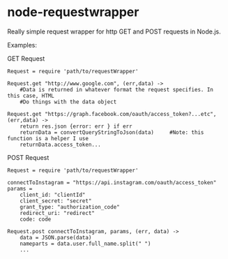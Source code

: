 node-requestwrapper
===================

Really simple request wrapper for http GET and POST requests in Node.js.

Examples:

GET Request

	Request = require 'path/to/requestWrapper'

	Request.get "http://www.google.com", (err,data) ->
		#Data is returned in whatever format the request specifies. In this case, HTML
		#Do things with the data object

	Request.get "https://graph.facebook.com/oauth/access_token?...etc", (err,data) ->
		return res.json {error: err } if err
		returnData = convertQueryStringToJson(data)		#Note: this function is a helper I use
		returnData.access_token...

POST Request

	Request = require 'path/to/requestWrapper'

	connectToInstagram = "https://api.instagram.com/oauth/access_token"
	params = 
		client_id: "clientId"
		client_secret: "secret"
		grant_type: "authorization_code"
		redirect_uri: "redirect"
		code: code
			
	Request.post connectToInstagram, params, (err, data) ->
		data = JSON.parse(data)
		nameparts = data.user.full_name.split(" ")
		...